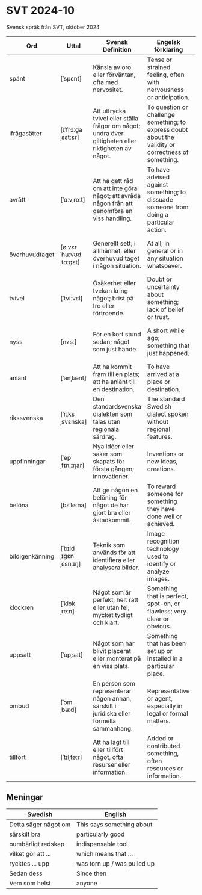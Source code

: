 # SVT 2024-10
Svensk språk från SVT, oktober 2024

| Ord       | Uttal          | Svensk Definition                                     | Engelsk förklaring                          | Kinesisk förklaring      | Exempel mening                                          |
|-----------|----------------|--------------------------------------------------------|---------------------------------------------|--------------------------|---------------------------------------------------------|
| spänt | [ˈspɛnt] | Känsla av oro eller förväntan, ofta med nervositet. | Tense or strained feeling, often with nervousness or anticipation. | 紧张或期待的感觉，通常伴有紧张情绪。 | Situationen i rummet var mycket spänt efter diskussionen. |
| ifrågasätter | [ɪˈfrɔːɡaˌsɛtːɛr] | Att uttrycka tvivel eller ställa frågor om något; undra över giltigheten eller riktigheten av något. | To question or challenge something; to express doubt about the validity or correctness of something. | 质疑某事；对某事的有效性或正确性表示怀疑。 | Hon ifrågasätter alltid beslut som fattas utan tillräcklig information. |
| avrått | [ˈɑːvˌroːt] | Att ha gett råd om att inte göra något; att avråda någon från att genomföra en viss handling. | To have advised against something; to dissuade someone from doing a particular action. | 劝阻某人做某事；建议不要做某事。 | Läkaren har avrått honom från att fortsätta med den intensiva träningen. |
| överhuvudtaget | [øːvɛrˈhʉːvʊdˌtɑːɡɛt] | Generellt sett; i allmänhet, eller överhuvud taget i någon situation. | At all; in general or in any situation whatsoever. | 根本；在任何情况下都适用。 | Han har inte överhuvudtaget några planer på att åka utomlands i år. |
| tvivel | [ˈtviːvɛl] | Osäkerhet eller tvekan kring något; brist på tro eller förtroende. | Doubt or uncertainty about something; lack of belief or trust. | 对某事的怀疑或不确定；缺乏信任或信念。 | Han uttryckte tvivel om beslutet som fattades. |
| nyss | [nʏsː] | För en kort stund sedan; något som just hände. | A short while ago; something that just happened. | 刚刚，片刻之前；刚发生的事情。 | Han gick nyss ut genom dörren, så du kanske hinner ikapp honom. |
| anlänt | [ˈanˌlænt] | Att ha kommit fram till en plats; att ha anlänt till en destination. | To have arrived at a place or destination. | 到达某地；抵达目的地。 | Tåget har precis anlänt till stationen efter en lång resa. |
| rikssvenska | [ˈrɪksˌsvɛnska] | Den standardsvenska dialekten som talas utan regionala särdrag. | The standard Swedish dialect spoken without regional features. | 标准瑞典语，没有地区方言特征。 | Hon talar rikssvenska, utan några märkbara dialektala inslag. |
| uppfinningar | [ˈɵpˌfɪnːɪŋar] | Nya idéer eller saker som skapats för första gången; innovationer. | Inventions or new ideas, creations. | 发明；新的想法或创造。 | Många av de viktigaste uppfinningarna har förändrat världen. |
| belöna | [bɛˈløːna] | Att ge någon en belöning för något de har gjort bra eller åstadkommit. | To reward someone for something they have done well or achieved. | 奖励某人因为他们做得好的事或成就。 | Läraren bestämde sig för att belöna eleverna för deras hårda arbete. |
| bildigenkänning | [ˈbɪldˌɪɡɛnˌɕɛnːɪŋ] | Teknik som används för att identifiera eller analysera bilder. | Image recognition technology used to identify or analyze images. | 图像识别技术，用于识别或分析图像。 | Bildigenkänning används i många appar för att känna igen objekt eller ansikten. |
| klockren | [ˈklɔkˌreːn] | Något som är perfekt, helt rätt eller utan fel; mycket tydligt och klart. | Something that is perfect, spot-on, or flawless; very clear or obvious. | 完美的；非常清晰或正确的。 | Hans presentation var klockren, utan några fel eller tveksamheter. |
| uppsatt | [ˈɵpˌsat] | Något som har blivit placerat eller monterat på en viss plats. | Something that has been set up or installed in a particular place. | 安装或设置在某个地方的东西。 | Affischen är uppsatt på väggen i korridoren. |
| ombud | [ˈɔmˌbʉːd] | En person som representerar någon annan, särskilt i juridiska eller formella sammanhang. | Representative or agent, especially in legal or formal matters. | 代理人，代表，特别是在法律或正式场合中。 | Advokaten agerade som hennes ombud under rättegången. |
| tillfört | [ˈtɪlˌføːr] | Att ha lagt till eller tillfört något, ofta resurser eller information. | Added or contributed something, often resources or information. | 添加或贡献某物，通常是资源或信息。 | De nya idéerna har tillfört mycket värde till projektet. |




## Meningar
| Swedish      | English         |
|--------------|-----------------| 
| Detta säger något om | This says something about |
| särskilt bra | particularly good |
| oumbärligt redskap | indispensable tool |
| vilket gör att ... | which means that ... |
| rycktes ... upp | was torn up / was pulled up |
| Sedan dess | Since then |
| Vem som helst | anyone |
